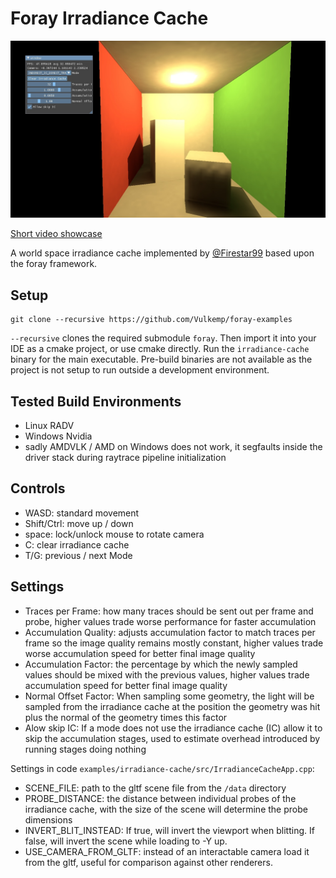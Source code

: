 # Foray Irradiance Cache

[![Irradance Cache Example](docs/irradiancecache.jpg)](https://www.youtube.com/watch?v=4QpiDKBqSW4)

[Short video showcase](https://www.youtube.com/watch?v=4QpiDKBqSW4)

A world space irradiance cache implemented by [@Firestar99](https://github.com/Firestar99) based upon the foray framework.

## Setup

```
git clone --recursive https://github.com/Vulkemp/foray-examples
```
`--recursive` clones the required submodule `foray`. Then import it into your IDE as a cmake project, or use cmake directly. Run the `irradiance-cache` binary for the main executable. Pre-build binaries are not available as the project is not setup to run outside a development environment.

## Tested Build Environments
* Linux RADV
* Windows Nvidia
* sadly AMDVLK / AMD on Windows does not work, it segfaults inside the driver stack during raytrace pipeline initialization

## Controls
* WASD: standard movement
* Shift/Ctrl: move up / down
* space: lock/unlock mouse to rotate camera
* C: clear irradiance cache
* T/G: previous / next Mode

## Settings
* Traces per Frame: how many traces should be sent out per frame and probe, higher values trade worse performance for faster accumulation
* Accumulation Quality: adjusts accumulation factor to match traces per frame so the image quality remains mostly constant, higher values trade worse accumulation speed for better final image quality
* Accumulation Factor: the percentage by which the newly sampled values should be mixed with the previous values, higher values trade accumulation speed for better final image quality
* Normal Offset Factor: When sampling some geometry, the light will be sampled from the irradiance cache at the position the geometry was hit plus the normal of the geometry times this factor
* Alow skip IC: If a mode does not use the irradiance cache (IC) allow it to skip the accumulation stages, used to estimate overhead introduced by running stages doing nothing

Settings in code `examples/irradiance-cache/src/IrradianceCacheApp.cpp`:
* SCENE_FILE: path to the gltf scene file from the `/data` directory
* PROBE_DISTANCE: the distance between individual probes of the irradiance cache, with the size of the scene will determine the probe dimensions
* INVERT_BLIT_INSTEAD: If true, will invert the viewport when blitting. If false, will invert the scene while loading to -Y up.
* USE_CAMERA_FROM_GLTF: instead of an interactable camera load it from the gltf, useful for comparison against other renderers.

